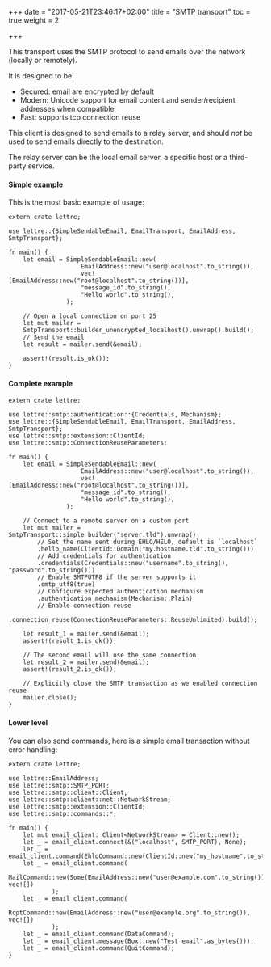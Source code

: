 +++
date = "2017-05-21T23:46:17+02:00"
title = "SMTP transport"
toc = true
weight = 2

+++

This transport uses the SMTP protocol to send emails over the network (locally or remotely).

It is designed to be:

* Secured: email are encrypted by default
* Modern: Unicode support for email content and sender/recipient addresses when compatible
* Fast: supports tcp connection reuse

This client is designed to send emails to a relay server, and should *not* be used to send
emails directly to the destination.

The relay server can be the local email server, a specific host or a third-party service.

#### Simple example

This is the most basic example of usage:

```rust,no_run
extern crate lettre;

use lettre::{SimpleSendableEmail, EmailTransport, EmailAddress, SmtpTransport};

fn main() {
    let email = SimpleSendableEmail::new(
                    EmailAddress::new("user@localhost".to_string()),
                    vec![EmailAddress::new("root@localhost".to_string())],
                    "message_id".to_string(),
                    "Hello world".to_string(),
                );
    
    // Open a local connection on port 25
    let mut mailer =
    SmtpTransport::builder_unencrypted_localhost().unwrap().build();
    // Send the email
    let result = mailer.send(&email);
    
    assert!(result.is_ok());
}
```

#### Complete example

```rust,no_run
extern crate lettre;

use lettre::smtp::authentication::{Credentials, Mechanism};
use lettre::{SimpleSendableEmail, EmailTransport, EmailAddress, SmtpTransport};
use lettre::smtp::extension::ClientId;
use lettre::smtp::ConnectionReuseParameters;

fn main() {
    let email = SimpleSendableEmail::new(
                    EmailAddress::new("user@localhost".to_string()),
                    vec![EmailAddress::new("root@localhost".to_string())],
                    "message_id".to_string(),
                    "Hello world".to_string(),
                );
    
    // Connect to a remote server on a custom port
    let mut mailer = SmtpTransport::simple_builder("server.tld").unwrap()
        // Set the name sent during EHLO/HELO, default is `localhost`
        .hello_name(ClientId::Domain("my.hostname.tld".to_string()))
        // Add credentials for authentication
        .credentials(Credentials::new("username".to_string(), "password".to_string()))
        // Enable SMTPUTF8 if the server supports it
        .smtp_utf8(true)
        // Configure expected authentication mechanism
        .authentication_mechanism(Mechanism::Plain)
        // Enable connection reuse
        .connection_reuse(ConnectionReuseParameters::ReuseUnlimited).build();
    
    let result_1 = mailer.send(&email);
    assert!(result_1.is_ok());
    
    // The second email will use the same connection
    let result_2 = mailer.send(&email);
    assert!(result_2.is_ok());
    
    // Explicitly close the SMTP transaction as we enabled connection reuse
    mailer.close();
}
```

#### Lower level

You can also send commands, here is a simple email transaction without
error handling:

```rust,no_run
extern crate lettre;

use lettre::EmailAddress;
use lettre::smtp::SMTP_PORT;
use lettre::smtp::client::Client;
use lettre::smtp::client::net::NetworkStream;
use lettre::smtp::extension::ClientId;
use lettre::smtp::commands::*;

fn main() {
    let mut email_client: Client<NetworkStream> = Client::new();
    let _ = email_client.connect(&("localhost", SMTP_PORT), None);
    let _ = email_client.command(EhloCommand::new(ClientId::new("my_hostname".to_string())));
    let _ = email_client.command(
                MailCommand::new(Some(EmailAddress::new("user@example.com".to_string())), vec![])
            );
    let _ = email_client.command(
                RcptCommand::new(EmailAddress::new("user@example.org".to_string()), vec![])
            );
    let _ = email_client.command(DataCommand);
    let _ = email_client.message(Box::new("Test email".as_bytes()));
    let _ = email_client.command(QuitCommand);
}
```

